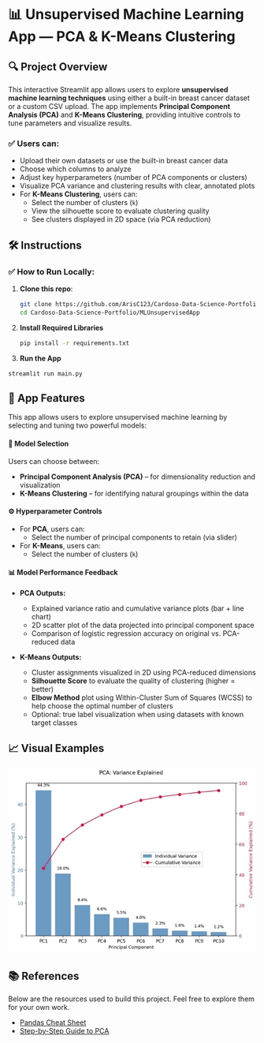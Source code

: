 # 📊 Unsupervised Machine Learning App — PCA & K-Means Clustering

## 🔍 Project Overview

This interactive Streamlit app allows users to explore **unsupervised machine learning techniques** using either a built-in breast cancer dataset or a custom CSV upload. The app implements **Principal Component Analysis (PCA)** and **K-Means Clustering**, providing intuitive controls to tune parameters and visualize results.

### ✅ Users can:
- Upload their own datasets or use the built-in breast cancer data
- Choose which columns to analyze
- Adjust key hyperparameters (number of PCA components or clusters)
- Visualize PCA variance and clustering results with clear, annotated plots
- For **K-Means Clustering**, users can:
  - Select the number of clusters (`k`)
  - View the silhouette score to evaluate clustering quality
  - See clusters displayed in 2D space (via PCA reduction)

## 🛠️ Instructions

### ✅ How to Run Locally:

1. **Clone this repo**:
   ```bash
   git clone https://github.com/ArisC123/Cardoso-Data-Science-Portfolio.git
   cd Cardoso-Data-Science-Portfolio/MLUnsupervisedApp
   
2. **Install Required Libraries**
   ```bash
   pip install -r requirements.txt
   
3.  **Run the App**
   ```bash
   streamlit run main.py
   ```

## 🧠 App Features

This app allows users to explore unsupervised machine learning by selecting and tuning two powerful models:

#### 🔀 Model Selection
Users can choose between:
- **Principal Component Analysis (PCA)** – for dimensionality reduction and visualization
- **K-Means Clustering** – for identifying natural groupings within the data

#### ⚙️ Hyperparameter Controls
- For **PCA**, users can:
  - Select the number of principal components to retain (via slider)
- For **K-Means**, users can:
  - Select the number of clusters (`k`)


#### 📊 Model Performance Feedback
- **PCA Outputs:**
  - Explained variance ratio and cumulative variance plots (bar + line chart)
  - 2D scatter plot of the data projected into principal component space
  - Comparison of logistic regression accuracy on original vs. PCA-reduced data

- **K-Means Outputs:**
  - Cluster assignments visualized in 2D using PCA-reduced dimensions
  - **Silhouette Score** to evaluate the quality of clustering (higher = better)
  - **Elbow Method** plot using Within-Cluster Sum of Squares (WCSS) to help choose the optimal number of clusters
  - Optional: true label visualization when using datasets with known target classes

## 📈 Visual Examples

![PCA Variance Explained Example](./Assets/img/pcaMedium.jpeg)

## 📚 References
Below are the resources used to build this project. Feel free to explore them for your own work.  

- [Pandas Cheat Sheet](https://pandas.pydata.org/Pandas_Cheat_Sheet.pdf)
- [Step-by-Step Guide to PCA](https://www.turing.com/kb/guide-to-principal-component-analysis)
